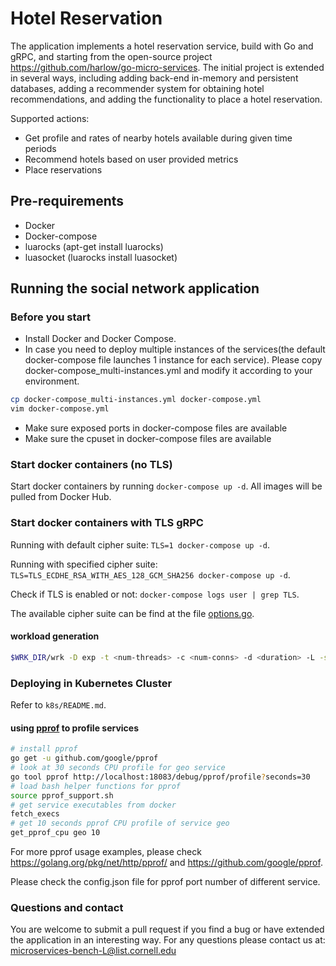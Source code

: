 # Hotel Reservation

The application implements a hotel reservation service, build with Go and gRPC, and starting from the open-source project https://github.com/harlow/go-micro-services. The initial project is extended in several ways, including adding back-end in-memory and persistent databases, adding a recommender system for obtaining hotel recommendations, and adding the functionality to place a hotel reservation. 

<!-- ## Application Structure -->

<!-- ![Social Network Architecture](socialNet_arch.png) -->

Supported actions: 
* Get profile and rates of nearby hotels available during given time periods
* Recommend hotels based on user provided metrics
* Place reservations

## Pre-requirements
- Docker
- Docker-compose
- luarocks (apt-get install luarocks)
- luasocket (luarocks install luasocket)

## Running the social network application
### Before you start
- Install Docker and Docker Compose.
- In case you need to deploy multiple instances of the services(the default docker-compose file launches 1 instance for each service). Please copy docker-compose_multi-instances.yml and modify it according to your environment.
```bash
cp docker-compose_multi-instances.yml docker-compose.yml
vim docker-compose.yml
```  
- Make sure exposed ports in docker-compose files are available
- Make sure the cpuset in docker-compose files are available

### Start docker containers (no TLS)
Start docker containers by running `docker-compose up -d`. All images will be pulled from Docker Hub.

### Start docker containers with TLS gRPC
Running with default cipher suite: `TLS=1 docker-compose up -d`.

Running with specified cipher suite: `TLS=TLS_ECDHE_RSA_WITH_AES_128_GCM_SHA256 docker-compose up -d`.

Check if TLS is enabled or not: `docker-compose logs user | grep TLS`.

The available cipher suite can be find at the file [options.go](tls/options.go#L21).

#### workload generation
```bash
$WRK_DIR/wrk -D exp -t <num-threads> -c <num-conns> -d <duration> -L -s ./wrk2_lua_scripts/mixed-workload_type_1.lua http://x.x.x.x:5000 -R <reqs-per-sec>
```

### Deploying in Kubernetes Cluster
Refer to `k8s/README.md`.
#### using [pprof](https://github.com/google/pprof "pprof") to profile  services
```bash
# install pprof
go get -u github.com/google/pprof
# look at 30 seconds CPU profile for geo service
go tool pprof http://localhost:18083/debug/pprof/profile?seconds=30
# load bash helper functions for pprof
source pprof_support.sh
# get service executables from docker
fetch_execs
# get 10 seconds pprof CPU profile of service geo
get_pprof_cpu geo 10
```
For more pprof usage examples, please check https://golang.org/pkg/net/http/pprof/ and https://github.com/google/pprof.

Please check the config.json file for pprof port number of different service.

### Questions and contact

You are welcome to submit a pull request if you find a bug or have extended the application in an interesting way. For any questions please contact us at: <microservices-bench-L@list.cornell.edu>
